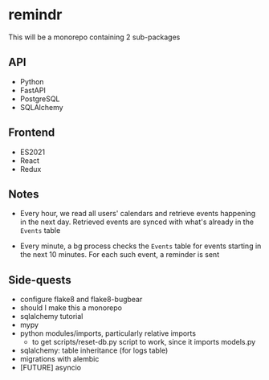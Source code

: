 # remindr

This will be a monorepo containing 2 sub-packages

## API

- Python
- FastAPI
- PostgreSQL
- SQLAlchemy

## Frontend

- ES2021
- React
- Redux

## Notes

- Every hour, we read all users' calendars and retrieve events happening in the next day. Retrieved events are synced with what's already in the `Events` table

- Every minute, a bg process checks the `Events` table for events starting in the next 10 minutes. For each such event, a reminder is sent

## Side-quests

- configure flake8 and flake8-bugbear
- should I make this a monorepo
- sqlalchemy tutorial
- mypy
- python modules/imports, particularly relative imports
  - to get scripts/reset-db.py script to work, since it imports models.py
- sqlalchemy: table inheritance (for logs table)
- migrations with alembic
- [FUTURE] asyncio
